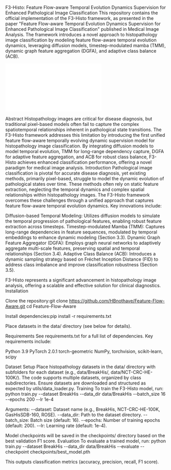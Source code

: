F3-Histo: Feature Flow-aware Temporal Evolution Dynamics Supervision for Enhanced Pathological Image Classification
This repository contains the official implementation of the F3-Histo framework, as presented in the paper "Feature Flow-aware Temporal Evolution Dynamics Supervision for Enhanced Pathological Image Classification" published in Medical Image Analysis. The framework introduces a novel approach to histopathology image classification by modeling feature flow-aware temporal evolution dynamics, leveraging diffusion models, timestep-modulated mamba (TMM), dynamic graph feature aggregation (DGFA), and adaptive class balance (ACB).

![F3-Histo Framework](figures/kuangjia.pdf)


Abstract
Histopathology images are critical for disease diagnosis, but traditional pixel-based models often fail to capture the complex spatiotemporal relationships inherent in pathological state transitions. The F3-Histo framework addresses this limitation by introducing the first unified feature flow-aware temporally evolving dynamic supervision model for histopathology image classification. By integrating diffusion models to model temporal evolution, TMM for long-range dependency capture, DGFA for adaptive feature aggregation, and ACB for robust class balance, F3-Histo achieves enhanced classification performance, offering a novel paradigm for medical image analysis.
Introduction
Pathological image classification is pivotal for accurate disease diagnosis, yet existing methods, primarily pixel-based, struggle to model the dynamic evolution of pathological states over time. These methods often rely on static feature extraction, neglecting the temporal dynamics and complex spatial relationships within histopathology images. The F3-Histo framework overcomes these challenges through a unified approach that captures feature flow-aware temporal evolution dynamics. Key innovations include:

Diffusion-based Temporal Modeling: Utilizes diffusion models to simulate the temporal progression of pathological features, enabling robust feature extraction across timesteps.
Timestep-modulated Mamba (TMM): Captures long-range dependencies in feature sequences, modulated by temporal embeddings to enhance dynamic modeling (Section 3.3).
Dynamic Graph Feature Aggregator (DGFA): Employs graph neural networks to adaptively aggregate multi-scale features, preserving spatial and temporal relationships (Section 3.4).
Adaptive Class Balance (ACB): Introduces a dynamic sampling strategy based on Fréchet Inception Distance (FID) to address class imbalance and improve classification robustness (Section 3.5).

F3-Histo represents a significant advancement in histopathology image analysis, offering a scalable and effective solution for clinical diagnostics.
Installation

Clone the repository:git clone https://github.com/HBnothave/Feature-Flow-Aware.git
cd Feature-Flow-Aware


Install dependencies:pip install -r requirements.txt


Place datasets in the data/ directory (see below for details).

Requirements
See requirements.txt for a full list of dependencies. Key requirements include:

Python 3.9
PyTorch 2.0.1
torch-geometric
NumPy, torchvision, scikit-learn, scipy

Dataset Setup
Place histopathology datasets in the data/ directory with subfolders for each dataset (e.g., data/BreakHis/, data/NCT-CRC-HE-100K/). The code supports multiple datasets, organized by class subdirectories. Ensure datasets are downloaded and structured as expected by utils/data_loader.py.
Training
To train the F3-Histo model, run:
python train.py --dataset BreakHis --data_dir data/BreakHis --batch_size 16 --epochs 200 --lr 1e-4


Arguments:
--dataset: Dataset name (e.g., BreakHis, NCT-CRC-HE-100K, GasHisSDB-160, ROSE).
--data_dir: Path to the dataset directory.
--batch_size: Batch size (default: 16).
--epochs: Number of training epochs (default: 200).
--lr: Learning rate (default: 1e-4).



Model checkpoints will be saved in the checkpoints/ directory based on the best validation F1 score.
Evaluation
To evaluate a trained model, run:
python train.py --dataset BreakHis --data_dir data/BreakHis --evaluate --checkpoint checkpoints/best_model.pth

This outputs classification metrics (accuracy, precision, recall, F1 score).
